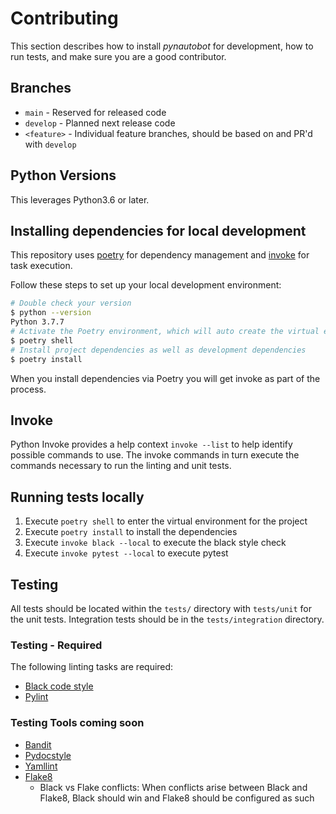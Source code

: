 # Contributing

This section describes how to install *pynautobot* for development, how to run tests, and make sure you are a good contributor.

## Branches

- `main` - Reserved for released code
- `develop` - Planned next release code
- `<feature>` - Individual feature branches, should be based on and PR'd with `develop`

## Python Versions

This leverages Python3.6 or later.

## Installing dependencies for local development

This repository uses [poetry](https://python-poetry.org/) for dependency management and [invoke](http://www.pyinvoke.org) for task execution. 

Follow these steps to set up your local development environment:

```bash
# Double check your version
$ python --version
Python 3.7.7
# Activate the Poetry environment, which will auto create the virtual environment related to the project
$ poetry shell
# Install project dependencies as well as development dependencies
$ poetry install
```

When you install dependencies via Poetry you will get invoke as part of the process.

## Invoke

Python Invoke provides a help context `invoke --list` to help identify possible commands to use. The invoke commands in turn execute the commands necessary to run the linting and unit tests.

## Running tests locally

1. Execute `poetry shell` to enter the virtual environment for the project
2. Execute `poetry install` to install the dependencies
3. Execute `invoke black --local` to execute the black style check
4. Execute `invoke pytest --local` to execute pytest


## Testing

All tests should be located within the `tests/` directory with `tests/unit` for the unit tests. Integration tests should be in the `tests/integration` directory.

### Testing - Required

The following linting tasks are required:

* [Black code style](https://github.com/psf/black)
* [Pylint](https://www.pylint.org)

### Testing Tools coming soon

* [Bandit](https://bandit.readthedocs.io/en/latest/)
* [Pydocstyle](https://github.com/PyCQA/pydocstyle/)
* [Yamllint](https://yamllint.readthedocs.io)
* [Flake8](https://flake8.pycqa.org/en/latest/)
  * Black vs Flake conflicts: When conflicts arise between Black and Flake8, Black should win and Flake8 should be configured as such
